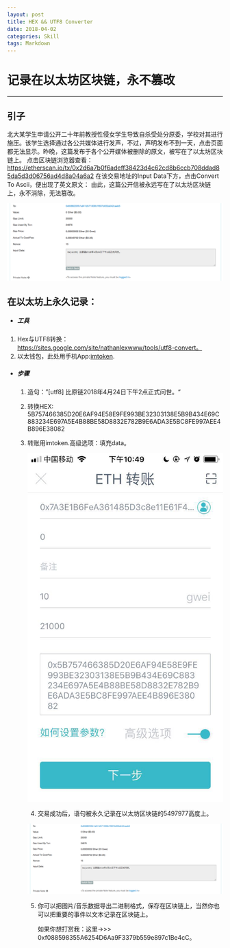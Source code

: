 ```yaml
---
layout: post
title: HEX && UTF8 Converter 
date: 2018-04-02
categories: Skill
tags: Markdown
---
```

# 记录在以太坊区块链，永不篡改 

***

## 引子



​        北大某学生申请公开二十年前教授性侵女学生导致自杀受处分原委，学校对其进行施压。该学生选择通过各公共媒体进行发声，不过，声明发布不到一天，点击页面都无法显示。昨晚，这篇发布于各个公开媒体被删除的原文，被写在了以太坊区块链上。 点击区块链浏览器查看：https://etherscan.io/tx/0x2d6a7b0f6adeff38423d4c62cd8b6ccb708ddad85da5d3d06756ad4d8a04a6a2 在该交易地址的Input Data下方，点击Convert To Ascii，便出现了英文原文： 由此，这篇公开信被永远写在了以太坊区块链上，永不消除，无法篡改。

![image](https://github.com/mjf1986/mjf1986.github.io/blob/master/img/image-201804242300066.png?raw=true)

## 在以太坊上永久记录：

* ##### 工具

1.  Hex与UTF8转换：https://sites.google.com/site/nathanlexwww/tools/utf8-convert。
2.  以太钱包，此处用手机App:[imtoken](https://github.com/bitcoin).

* ##### 步骤

  1. 造句：”[utf8] 比原链2018年4月24日下午2点正式问世。“

  2. 转换HEX: 5B757466385D20E6AF94E58E9FE993BE32303138E5B9B434E69C883234E697A5E4B88BE58D8832E782B9E6ADA3E5BC8FE997AEE4B896E38082

  3. 转账用imtoken.高级选项：填充data。

     ![image](https://github.com/mjf1986/mjf1986.github.io/blob/master/img/image-201804242254562.png?raw=true)

     4.  交易成功后，语句被永久记录在以太坊区块链的5497977高度上。

        ![image](https://github.com/mjf1986/mjf1986.github.io/blob/master/img/image-201804242300066.png?raw=true)

     5. 你可以把图片/音乐数据导出二进制格式，保存在区块链上，当然你也可以把重要的事件以文本记录在区块链上。

        如果你想打赏我：这里->>>    0xf088598355A6254D6Aa9F3379b559e897c1Be4cC。






##### 